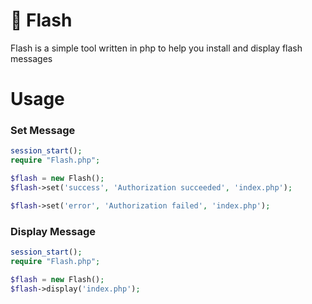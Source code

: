 # :scroll: Flash

Flash is a simple tool written in php to help you install and display flash messages

# Usage

### Set Message

```php
session_start();
require "Flash.php";

$flash = new Flash();
$flash->set('success', 'Authorization succeeded', 'index.php');

$flash->set('error', 'Authorization failed', 'index.php');
```

### Display Message

```php
session_start();
require "Flash.php";

$flash = new Flash();
$flash->display('index.php');
```
